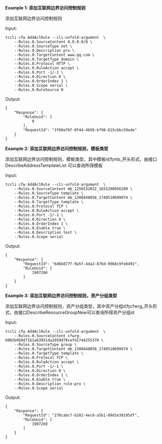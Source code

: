 **Example 1: 添加互联网边界访问控制规则**

添加互联网边界访问控制规则

Input: 

```
tccli cfw AddAclRule --cli-unfold-argument  \
    --Rules.0.SourceContent 0.0.0.0/0 \
    --Rules.0.SourceType net \
    --Rules.0.Description pro \
    --Rules.0.TargetContent www.qq.com \
    --Rules.0.TargetType domain \
    --Rules.0.Protocol HTTP \
    --Rules.0.RuleAction accept \
    --Rules.0.Port -1/-1 \
    --Rules.0.Direction 0 \
    --Rules.0.OrderIndex 1 \
    --Rules.0.Scope serial \
    --Rules.0.RuleSource 0
```

Output: 
```
{
    "Response": {
        "RuleUuid": [
            0
        ],
        "RequestId": "3f60a76f-0f44-4b58-bf98-615cbbc59ede"
    }
}
```

**Example 2: 添加互联网边界访问控制规则，模板类型**

添加互联网边界访问控制规则，模板类型，其中模板id为mb_开头形式，由接口DescribeAddressTemplateList 可以查询所得模板

Input: 

```
tccli cfw AddAclRule --cli-unfold-argument  \
    --Rules.0.SourceContent mb_1256532032_1655200956209 \
    --Rules.0.SourceType template \
    --Rules.0.TargetContent mb_1300448058_1740510699974 \
    --Rules.0.TargetType template \
    --Rules.0.Protocol TCP \
    --Rules.0.RuleAction accept \
    --Rules.0.Port -1/-1 \
    --Rules.0.Direction 0 \
    --Rules.0.OrderIndex 1 \
    --Rules.0.Enable true \
    --Rules.0.Description test \
    --Rules.0.Scope serial
```

Output: 
```
{
    "Response": {
        "RequestId": "6d6b877f-9a5f-4da2-876d-9968c9fe0491",
        "RuleUuid": [
            1907266
        ]
    }
}
```

**Example 3: 添加互联网边界访问控制规则，资产分组类型**

添加互联网边界访问控制规则，资产分组类型，其中资产分组d为cfwrg_开头形式，由接口DescribeResourceGroupNew可以查询所得资产分组id

Input: 

```
tccli cfw AddAclRule --cli-unfold-argument  \
    --Rules.0.SourceContent cfwrg-b002b9b9d71b1a63951da2059d78cef41744255370 \
    --Rules.0.SourceType group \
    --Rules.0.TargetContent mb_1300448058_1740510699974 \
    --Rules.0.TargetType template \
    --Rules.0.Protocol TCP \
    --Rules.0.RuleAction accept \
    --Rules.0.Port -1/-1 \
    --Rules.0.Direction 0 \
    --Rules.0.OrderIndex 1 \
    --Rules.0.Enable true \
    --Rules.0.Description rule-pro \
    --Rules.0.Scope serial
```

Output: 
```
{
    "Response": {
        "RequestId": "278cabc7-b282-4ec8-a5b1-89d1e38195df",
        "RuleUuid": [
            1907269
        ]
    }
}
```

